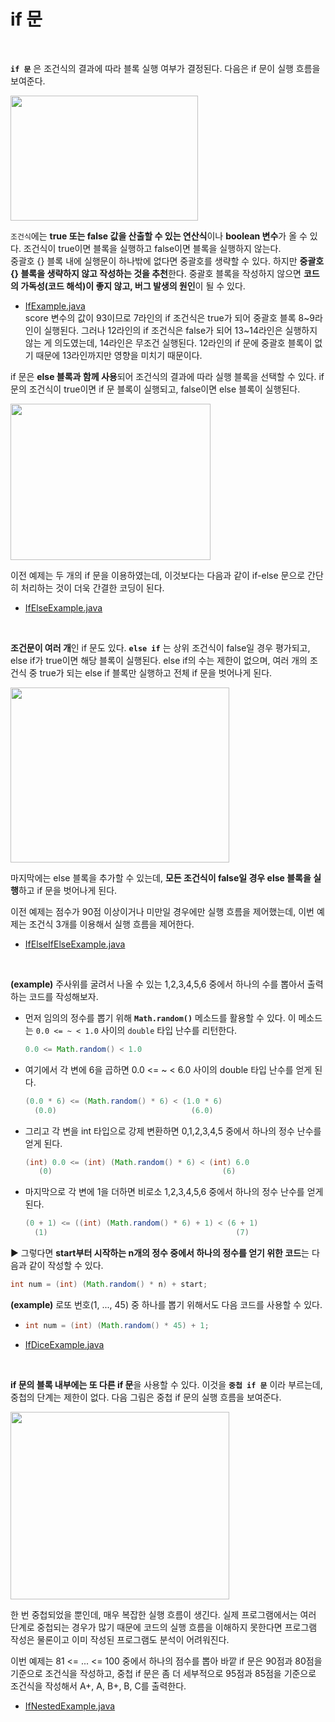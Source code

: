 # if 문
<br/>

**`if 문`** 은 조건식의 결과에 따라 블록 실행 여부가 결정된다. 다음은 if 문이 실행 흐름을 보여준다.

<img src="https://github.com/silxbro/java/assets/142463332/e3454700-cfe6-4964-bca2-373efd712cdb" width="300" height="200"/>

`조건식`에는 **true 또는 false 값을 산출할 수 있는 연산식**이나 **boolean 변수**가 올 수 있다. 조건식이 true이면 블록을 실행하고 false이면 블록을 실행하지 않는다.<br/>
중괄호 {} 블록 내에 실행문이 하나밖에 없다면 중괄호를 생략할 수 있다. 하지만 **중괄호 {} 블록을 생략하지 않고 작성하는 것을 추천**한다. 중괄호 블록을 작성하지 않으면
**코드의 가독성(코드 해석)이 좋지 않고, 버그 발생의 원인**이 될 수 있다.
- [IfExample.java](https://github.com/silxbro/java/blob/main/src/thisisjava/ch04/IfExample.java)<br/>
  score 변수의 값이 93이므로 7라인의 if 조건식은 true가 되어 중괄호 블록 8~9라인이 실행된다. 그러나 12라인의 if 조건식은 false가 되어 13~14라인은 실행하지 않는 게 의도였는데,
  14라인은 무조건 실행된다. 12라인의 if 문에 중괄호 블록이 없기 때문에 13라인까지만 영향을 미치기 때문이다.

if 문은 **else 블록과 함께 사용**되어 조건식의 결과에 따라 실행 블록을 선택할 수 있다. if 문의 조건식이 true이면 if 문 블록이 실행되고, false이면 else 블록이 실행된다.

<img src="https://github.com/silxbro/java/assets/142463332/f01ec892-77d3-46f4-af0a-2abac1ea51de" width="320" height="250"/>

이전 예제는 두 개의 if 문을 이용하였는데, 이것보다는 다음과 같이 if-else 문으로 간단히 처리하는 것이 더욱 간결한 코딩이 된다.
- [IfElseExample.java](https://github.com/silxbro/java/blob/main/src/thisisjava/ch04/IfElseExample.java)<br/>
<br/>

**조건문이 여러 개**인 if 문도 있다. **`else if`** 는 상위 조건식이 false일 경우 평가되고, else if가 true이면 해당 블록이 실행된다.
else if의 수는 제한이 없으며, 여러 개의 조건식 중 true가 되는 else if 블록만 실행하고 전체 if 문을 벗어나게 된다.

<img src="https://github.com/silxbro/java/assets/142463332/8c870af8-9bda-48a0-9670-88f88de19ce5" width="350" height="280"/>

마지막에는 else 블록을 추가할 수 있는데, **모든 조건식이 false일 경우 else 블록을 실행**하고 if 문을 벗어나게 된다.<br/>

이전 예제는 점수가 90점 이상이거나 미만일 경우에만 실행 흐름을 제어했는데, 이번 예제는 조건식 3개를 이용해서 실행 흐름을 제어한다.
- [IfElseIfElseExample.java](https://github.com/silxbro/java/blob/main/src/thisisjava/ch04/sec02/IfElseIfElseExample.java)
<br/>

**(example)** 주사위를 굴려서 나올 수 있는 1,2,3,4,5,6 중에서 하나의 수를 뽑아서 출력하는 코드를 작성해보자.
- 먼저 임의의 정수를 뽑기 위해 **`Math.random()`** 메소드를 활용할 수 있다. 이 메소드는 `0.0 <= ~ < 1.0` 사이의 `double` 타입 난수를 리턴한다.
  ```java
  0.0 <= Math.random() < 1.0
  ```
- 여기에서 각 변에 6을 곱하면 0.0 <= ~ < 6.0 사이의 double 타입 난수를 얻게 된다.
  ```java
  (0.0 * 6) <= (Math.random() * 6) < (1.0 * 6)
    (0.0)                              (6.0)
  ```
- 그리고 각 변을 int 타입으로 강제 변환하면 0,1,2,3,4,5 중에서 하나의 정수 난수를 얻게 된다.
  ```java
  (int) 0.0 <= (int) (Math.random() * 6) < (int) 6.0
     (0)                                      (6)
  ```
- 마지막으로 각 변에 1을 더하면 비로소 1,2,3,4,5,6 중에서 하나의 정수 난수를 얻게 된다.
  ```java
  (0 + 1) <= ((int) (Math.random() * 6) + 1) < (6 + 1)
    (1)                                          (7)
  ```
▶ 그렇다면 **start부터 시작하는 n개의 정수 중에서 하나의 정수를 얻기 위한 코드**는 다음과 같이 작성할 수 있다.
```java
int num = (int) (Math.random() * n) + start;
```
**(example)** 로또 번호(1, ..., 45) 중 하나를 뽑기 위해서도 다음 코드를 사용할 수 있다.
- ```java
  int num = (int) (Math.random() * 45) + 1;
  ```

- [IfDiceExample.java](https://github.com/silxbro/java/blob/main/src/thisisjava/ch04/sec02/IfDiceExample.java)
<br/>

**if 문의 블록 내부에는 또 다른 if 문**을 사용할 수 있다. 이것을 **`중첩 if 문`** 이라 부르는데, 중첩의 단계는 제한이 없다. 다음 그림은 중첩 if 문의 실행 흐름을 보여준다.

<img src="https://github.com/silxbro/java/assets/142463332/259a253d-e622-444a-8775-d97dc681dc35" width="350" height="300"/>

한 번 중첩되었을 뿐인데, 매우 복잡한 실행 흐름이 생긴다. 실제 프로그램에서는 여러 단계로 중첩되는 경우가 많기 때문에 코드의 실행 흐름을 이해하지 못한다면 프로그램 작성은 물론이고
이미 작성된 프로그램도 분석이 어려워진다.<br>

이번 예제는 81 <= ... <= 100 중에서 하나의 점수를 뽑아 바깥 if 문은 90점과 80점을 기준으로 조건식을 작성하고, 중첩 if 문은 좀 더 세부적으로 95점과 85점을 기준으로 조건식을 작성해서
A+, A, B+, B, C를 출력한다.
- [IfNestedExample.java](https://github.com/silxbro/java/blob/main/src/thisisjava/ch04/sec02/IfNestedExample.java)
